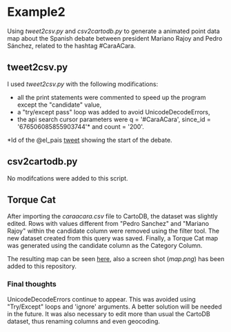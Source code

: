 # Example2

Using *tweet2csv.py* and *csv2cartodb.py* to generate a animated point data map about the Spanish debate
between president Mariano Rajoy and Pedro Sánchez, related to the hashtag #CaraACara.

## tweet2csv.py

I used *tweet2csv.py* with the following modifications:

- all the print statements were commented to speed up the program except the "candidate" value,
- a "try/except pass" loop was added to avoid UnicodeDecodeErrors,
- the api search cursor parameters were q = '#CaraACara', since_id = '676506085855903744'* and count = '200'.

*Id of the @el_pais [tweet](https://twitter.com/el_pais/status/676506085855903744) showing the start of the debate. 

## csv2cartodb.py

No modifcations were added to this script.

## Torque Cat

After importing the *caraacara.csv* file to CartoDB, the dataset was slightly edited. Rows with values different
from "Pedro Sanchez" and "Mariano Rajoy" within the candidate column were removed using the filter tool. 
The new dataset created from this query was saved. Finally, a Torque Cat map was generated using the 
candidate column as the Category Column. 

The resulting map can be seen [here](https://ramiroaznar.cartodb.com/viz/aca38362-a35d-11e5-946c-0ea31932ec1d/map), also a screen shot (*map.png*) has been added to this repository.

### Final thoughts

UnicodeDecodeErrors continue to appear. This was avoided using "Try/Except" loops and 'ignore' arguments. A better solution
will be needed in the future. It was also necessary to edit more than usual the CartoDB dataset, thus renaming columns and
even geocoding.
